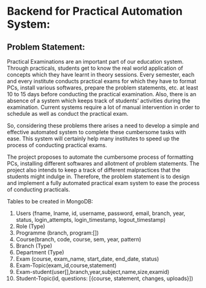 # Backend for Practical Automation System:

## Problem Statement:

Practical Examinations are an important part of our education system. Through practicals, students get to know the real world application of concepts which they have learnt in theory sessions. Every semester, each and every institute conducts practical exams for which they have to format PCs, install various softwares, prepare the problem statements, etc. at least 10 to 15 days before conducting the practical examination. Also, there is an absence of a system which keeps track of students’ activities during the examination. Current systems require a lot of manual intervention in order to schedule as well as conduct the practical exam. 

So, considering these problems there arises a need to develop a simple and effective automated system to complete these cumbersome tasks with ease. This system will certainly help many institutes to speed up the process of  conducting  practical exams.

The project proposes to automate the cumbersome process of formatting PCs, installing different softwares and allotment of problem statements. The project also intends to keep a track of different malpractices that the students might indulge in. 
Therefore, the problem statement is to design and implement a fully automated practical exam system to ease the process of conducting practicals.


Tables to be created in MongoDB:

1. Users (fname, lname, id, username, password, email, branch, year, status, login_attempts, login_timestamp, logout_timestamp)
2. Role (Type)
3. Programme (branch, program:[])
4. Course(branch, code, course, sem, year, pattern)
5. Branch (Type)
6. Department (Type)
7. Exam (course, exam_name, start_date, end_date, status)
8. Exam-Topic(exam_id,course,statement)
9. Exam-student(user[],branch,year,subject,name,size,examid)
10. Student-Topic(id, questions: [{course, statement, changes, uploads}])

